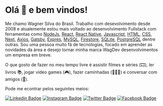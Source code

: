 # Olá 👋 e bem vindos!

Me chamo Wagner Silva do Brasil. Trabalho com desevolvimento desde 2008 e atualemente estou mais voltado ao desenvolvimento Fullstack com ferramentas como 
[NodeJs](https://nodejs.org/en/), 
[React](https://reactjs.org/), 
[React Native](https://reactnative.dev/), 
[Javascript](https://www.javascript.com/), 
[HTML](https://www.w3.org/html/),
[CSS](https://www.w3.org/Style/CSS/Overview.en.html),
[Next](https://nextjs.org/), 
[Axios](https://github.com/axios/axios),
[Gatsby](https://www.gatsbyjs.org/),
[Expres](https://expressjs.com/pt-br/),
[MySQL](https://www.mysql.com/), 
[Firestore](hhttps://firebase.google.com/docs/firestore), 
[SQLite](https://www.sqlite.org/index.html),
[PostgreSQL](https://www.postgresql.org/) 
dentre outras. Sou uma pessoa muito fã de tecnologias, focado em aprender as novidades da área e desejo tornar minha marca WagDev desenvolvimentos um empresa em breve.

O que gosto de fazer no meu tempo livre é assistir filmes e séries (🎞️), ler livros 📚, jogar vídeo games (🎮), fazer caminhadas (🚶🏻‍♂️) e conversar com amigos (👯).

Pode me econtrar pelos seguintes meios:

[![Linkedin Badge](https://img.shields.io/badge/-LinkedIn-blue?style=flat-square&logo=Linkedin&logoColor=white&link=https://www.linkedin.com/in/wagnerjps)](https://www.linkedin.com/in/wagnerjps)
[![Instagram Badge](https://img.shields.io/badge/%40-wagnerjps-red)](https://www.instagram.com/wagnerjps/)
[![Twitter Badge](https://img.shields.io/twitter/url?url=https%3A%2F%2Ftwitter.com%2Fwagnerjps)](https://twitter.com/wagnerjps)
[![Facebook Badge](https://img.shields.io/badge/F-Facebook-blue)](https://www.facebook.com/wagnerjps)


<!--
**wagnerjps/wagnerjps** is a ✨ _special_ ✨ repository because its `README.md` (this file) appears on your GitHub profile.

Here are some ideas to get you started:

- 🔭 I’m currently working on ...
- 🌱 I’m currently learning ...
- 👯 I’m looking to collaborate on ...
- 🤔 I’m looking for help with ...
- 💬 Ask me about ...
- 📫 How to reach me: ...
- 😄 Pronouns: ...
- ⚡ Fun fact: ...
-->
